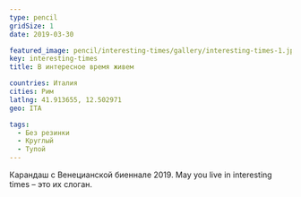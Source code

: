 ```yaml
---
type: pencil
gridSize: 1
date: 2019-03-30

featured_image: pencil/interesting-times/gallery/interesting-times-1.jpg
key: interesting-times
title: В интересное время живем

countries: Италия
cities: Рим
latlng: 41.913655, 12.502971
geo: ITA

tags:
  - Без резинки
  - Круглый
  - Тупой
---
```


Карандаш с Венецианской биеннале 2019. May you live in interesting times – это их слоган.
